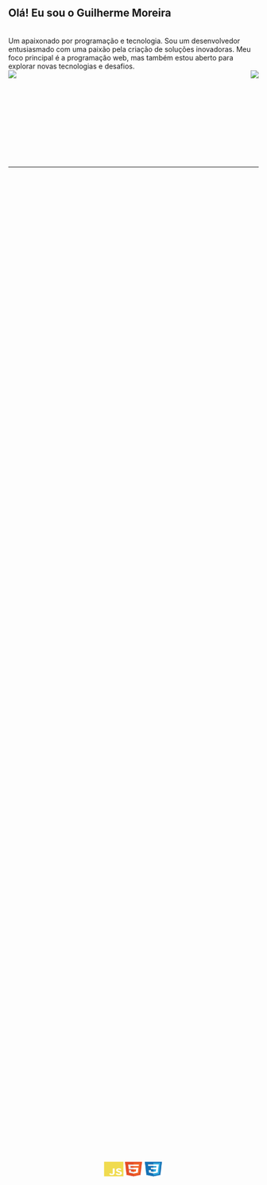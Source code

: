 ## Olá! Eu sou o Guilherme Moreira
<br>
Um apaixonado por programação e tecnologia. Sou um desenvolvedor entusiasmado com uma paixão pela criação de soluções inovadoras. Meu foco principal é a programação web, mas também estou aberto para explorar novas tecnologias e desafios.

<div style="display: flex;">
  <br>
  <br>
  <img height="180em" src="https://github-readme-stats.vercel.app/api?username=GuilhermeMoreira-DEV&show_icons=true&theme=highcontrast&include_all_commits=true&count_private=true"/>
  <img style="margin-left: auto;" height="140em" src="https://github-readme-stats.vercel.app/api/top-langs/?username=GuilhermeMoreira-DEV&layout=compact&langs_count=16&theme=highcontrast"/>
</div>
<hr>
<div style="display: flex; justify-content: center; align-items: center; height: 100vh;">
  <img align="center" alt="Rafa-Js" height="30" width="40" src="https://raw.githubusercontent.com/devicons/devicon/master/icons/javascript/javascript-plain.svg">
  <img align="center" alt="Rafa-HTML" height="30" width="40" src="https://raw.githubusercontent.com/devicons/devicon/master/icons/html5/html5-original.svg">
  <img align="center" alt="Rafa-CSS" height="30" width="40" src="https://raw.githubusercontent.com/devicons/devicon/master/icons/css3/css3-original.svg">
</div>


  
  ##
 
<div> 
  <a href="https://instagram.com/guilherme_moreira005" target="_blank"><img src="https://img.shields.io/badge/-Instagram-%23E4405F?style=for-the-badge&logo=instagram&logoColor=white" target="_blank"></a>
 	<a href="https://www.twitch.tv/guilherme9089" target="_blank"><img src="https://img.shields.io/badge/Twitch-9146FF?style=for-the-badge&logo=twitch&logoColor=white" target="_blank"></a>
 <a href="https://discord.gg/2xdKMYFp" target="_blank"><img src="https://img.shields.io/badge/Discord-7289DA?style=for-the-badge&logo=discord&logoColor=white" target="_blank"></a> 
  <a href = "mailto:guilhermemoreiraabreu123@gmail.com"><img src="https://img.shields.io/badge/-Gmail-%23333?style=for-the-badge&logo=gmail&logoColor=white" target="_blank"></a>
  <a href="https://www.linkedin.com/in/guilherme-moreira-abreu-61a971258" target="_blank"><img src="https://img.shields.io/badge/-LinkedIn-%230077B5?style=for-the-badge&logo=linkedin&logoColor=white" target="_blank"></a> 
  
</div>
